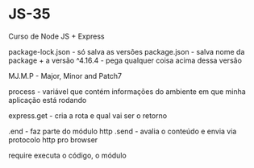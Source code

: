 # JS-35
Curso de Node JS + Express

package-lock.json - só salva as versões
package.json - salva nome da package + a versão
^4.16.4 - pega qualquer coisa acima dessa versâo

MJ.M.P - Major, Minor and Patch7

process - variável que contém informações do ambiente em que minha aplicação está rodando

express.get - cria a rota e qual vai ser o retorno

.end - faz parte do módulo http
.send - avalia o conteúdo e envia via protocolo http pro browser

require executa o código, o módulo